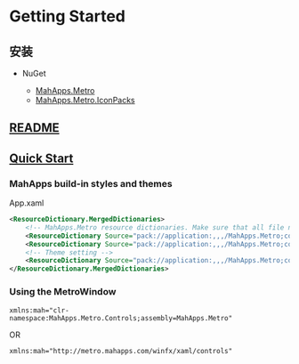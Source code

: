 # Getting Started

## 安装

- NuGet

  - [MahApps.Metro](https://www.nuget.org/packages/MahApps.Metro)
  - [MahApps.Metro.IconPacks](https://www.nuget.org/packages/MahApps.Metro.IconPacks)

## [README](https://github.com/MahApps/MahApps.Metro)

## [Quick Start](https://mahapps.com/docs/guides/quick-start)

### MahApps build-in styles and themes

App.xaml

```xml
<ResourceDictionary.MergedDictionaries>
    <!-- MahApps.Metro resource dictionaries. Make sure that all file names are Case Sensitive! -->
    <ResourceDictionary Source="pack://application:,,,/MahApps.Metro;component/Styles/Controls.xaml" />
    <ResourceDictionary Source="pack://application:,,,/MahApps.Metro;component/Styles/Fonts.xaml" />
    <!-- Theme setting -->
    <ResourceDictionary Source="pack://application:,,,/MahApps.Metro;component/Styles/Themes/Light.Blue.xaml" />
</ResourceDictionary.MergedDictionaries>
```

### Using the MetroWindow

`xmlns:mah="clr-namespace:MahApps.Metro.Controls;assembly=MahApps.Metro"`

OR

`xmlns:mah="http://metro.mahapps.com/winfx/xaml/controls"`
